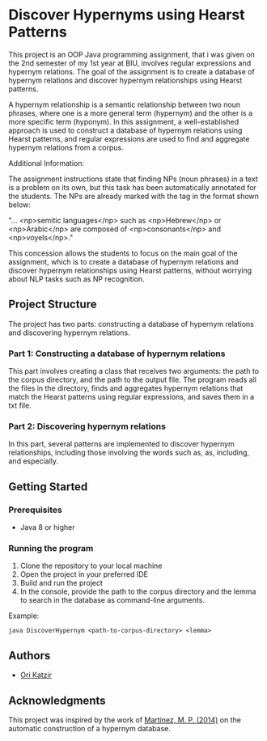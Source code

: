 # Discover Hypernyms using Hearst Patterns

This project is an OOP Java programming assignment, that i was given on the 2nd semester of my 1st year at BIU, involves regular expressions and hypernym relations. The goal of the assignment is to create a database of hypernym relations and discover hypernym relationships using Hearst patterns.

A hypernym relationship is a semantic relationship between two noun phrases, where one is a more general term (hypernym) and the other is a more specific term (hyponym). In this assignment, a well-established approach is used to construct a database of hypernym relations using Hearst patterns, and regular expressions are used to find and aggregate hypernym relations from a corpus.

Additional Information:

The assignment instructions state that finding NPs (noun phrases) in a text is a problem on its own, but this task has been automatically annotated for the students. The NPs are already marked with the <np> tag in the format shown below:

&quot;... &lt;np&gt;semitic languages&lt;/np> such as &lt;np>Hebrew&lt;/np> or &lt;np>Arabic&lt;/np> 
are composed of &lt;np>consonants&lt;/np> and &lt;np>voyels&lt;/np>.&quot;

This concession allows the students to focus on the main goal of the assignment, which is to create a database of hypernym relations and discover hypernym relationships using Hearst patterns, without worrying about NLP tasks such as NP recognition.

## Project Structure

The project has two parts: constructing a database of hypernym relations and discovering hypernym relations. 

### Part 1: Constructing a database of hypernym relations

This part involves creating a class that receives two arguments: the path to the corpus directory, and the path to the output file. The program reads all the files in the directory, finds and aggregates hypernym relations that match the Hearst patterns using regular expressions, and saves them in a txt file.

### Part 2: Discovering hypernym relations

In this part, several patterns are implemented to discover hypernym relationships, including those involving the words such as, as, including, and especially. 

## Getting Started

### Prerequisites

- Java 8 or higher

### Running the program

1. Clone the repository to your local machine
2. Open the project in your preferred IDE
3. Build and run the project
4. In the console, provide the path to the corpus directory and the lemma to search in the database as command-line arguments.

Example:

```
java DiscoverHypernym <path-to-corpus-directory> <lemma>
```

## Authors

- [Ori Katzir](https://github.com/orikatzir)

## Acknowledgments

This project was inspired by the work of [Martínez, M. P. (2014)](https://www.sciencedirect.com/science/article/abs/pii/S016764231300163X) on the automatic construction of a hypernym database.

